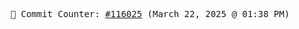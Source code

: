 <p align="center">
    <samp>
        📮 Commit Counter: <a href="https://github.com/Javascript-void0/Javascript-void0/commits/main">#116025</a> (March 22, 2025 @ 01:38 PM)
    </samp>
</p>